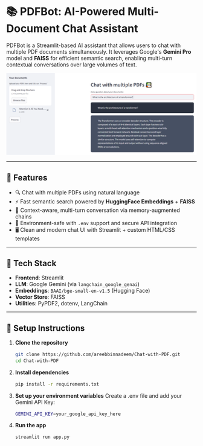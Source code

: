 # 📚 PDFBot: AI-Powered Multi-Document Chat Assistant

PDFBot is a Streamlit-based AI assistant that allows users to chat with multiple PDF documents simultaneously. It leverages Google's **Gemini Pro** model and **FAISS** for efficient semantic search, enabling multi-turn contextual conversations over large volumes of text.

![PDFBotScreenshot](assets\pdfbot.PNG)

---

## 🚀 Features

- 🔍 Chat with multiple PDFs using natural language
- ⚡ Fast semantic search powered by **HuggingFace Embeddings** + **FAISS**
- 🧠 Context-aware, multi-turn conversation via memory-augmented chains
- 🔐 Environment-safe with `.env` support and secure API integration
- 🖥️ Clean and modern chat UI with Streamlit + custom HTML/CSS templates

---

## 🧠 Tech Stack

- **Frontend**: Streamlit
- **LLM**: Google Gemini (via `langchain_google_genai`)
- **Embeddings**: `BAAI/bge-small-en-v1.5` (Hugging Face)
- **Vector Store**: FAISS
- **Utilities**: PyPDF2, dotenv, LangChain

---

## 📂 Setup Instructions

1. **Clone the repository**
   ```bash
   git clone https://github.com/areebbinnadeem/Chat-with-PDF.git
   cd Chat-with-PDF

2. **Install dependencies**
   ```bash
   pip install -r requirements.txt

3. **Set up your environment variables**
   Create a .env file and add your Gemini API Key:
   ```bash
   GEMINI_API_KEY=your_google_api_key_here

4. **Run the app**
   ```bash
   streamlit run app.py

